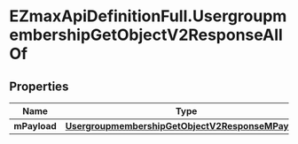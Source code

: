 # EZmaxApiDefinitionFull.UsergroupmembershipGetObjectV2ResponseAllOf

## Properties

Name | Type | Description | Notes
------------ | ------------- | ------------- | -------------
**mPayload** | [**UsergroupmembershipGetObjectV2ResponseMPayload**](UsergroupmembershipGetObjectV2ResponseMPayload.md) |  | 


